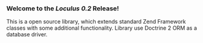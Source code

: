 ### Welcome to the *Loculus 0.2* Release!

This is a open source library, which extends standard Zend Framework classes with some additional
functionality. Library use Doctrine 2 ORM as a database driver. 